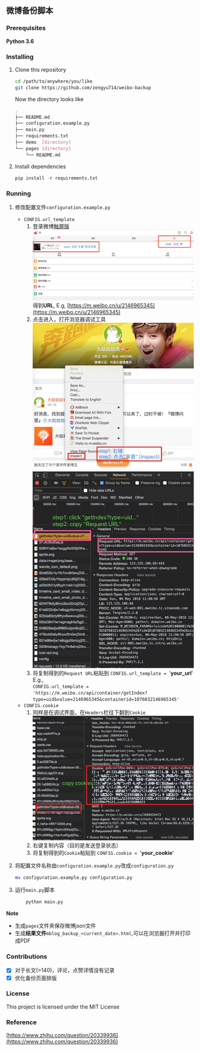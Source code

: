 ## 微博备份脚本


### Prerequisites

**Python 3.6**

### Installing

1. Clone this repository

    ```bash
    cd /path/to/anywhere/you/like
    git clone https://github.com/zengyu714/weibo-backup
    ```
    Now the directory looks like
    
    ```bash
    .
    ├── README.md
    ├── configuration.example.py
    ├── main.py
    ├── requirements.txt
    ├── demo  [directory]
    └── pages [directory]
        └── README.md
 
    ```
    
2. Install dependencies

    ```python
    pip install -r requirements.txt
    ```

### Running
1. 修改配置文件`configuration.example.py`
    + `CONFIG.url_template`
        1. 登录微博[触屏版](https://m.weibo.cn/)
            ![image](demo/get_url.jpg)
            得到**URL**, E.g, [https://m.weibo.cn/u/2146965345](https://m.weibo.cn/u/2146965345)
        2. 点击进入，打开浏览器调试工具
        ![image](demo/inspect_1.jpg)
        ![image](demo/inspect_2.jpg)
        3. 将复制得到的`Request URL`粘贴到
        `CONFIG.url_template = `'**your_url**'
        E.g.,  
        `CONFIG.url_template = 'https://m.weibo.cn/api/container/getIndex?type=uid&value=2146965345&containerid=1076032146965345'`
    + `CONFIG.cookie` 
        1. 同样是在调试界面，在`Headers`栏往下翻到`Cookie` 
        ![image](demo/cookie.jpg)
        2. 右键复制内容（目的是发送登录状态）
        3. 将复制得到的`Cookie`粘贴到
        `CONFIG.cookie = `'**your_cookie**'
        
1. 将配置文件名称由`configuration.example.py`改成`configuration.py`
    ```bash
    mv configuration.example.py configuration.py
    ```
1. 运行`main.py`脚本
    ```python
        python main.py
    ```

**Note**
+ 生成`pages`文件夹保存微博json文件
+ 生成**结果文件**`mblog_backup_<current_date>.html`,可以在浏览器打开并打印成PDF

### Contributions
- [x] 对于长文(>140)，评论，点赞详情没有记录
- [x] 优化备份页面排版

### License
This project is licensed under the MIT License

### Reference
[https://www.zhihu.com/question/20339936](https://www.zhihu.com/question/20339936)